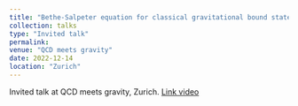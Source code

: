```yaml
---
title: "Bethe-Salpeter equation for classical gravitational bound states"
collection: talks
type: "Invited talk"
permalink:
venue: "QCD meets gravity"
date: 2022-12-14
location: "Zurich"
---
```


Invited talk at QCD meets gravity, Zurich. [Link video](https://indico.phys.ethz.ch/event/22/contributions/197/attachments/150/266/Gonzo_Video.mp4)
